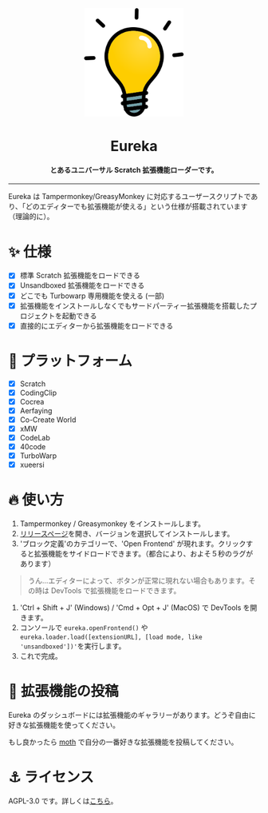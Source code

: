 <div align="center">

<img alt="logo" src="./assets/eureka.svg" width="200px">

# Eureka

#### とあるユニバーサル Scratch 拡張機能ローダーです。

</div>

---

Eureka は Tampermonkey/GreasyMonkey に対応するユーザースクリプトであり、「どのエディターでも拡張機能が使える」という仕様が搭載されています（理論的に）。

# ✨ 仕様

- [x] 標準 Scratch 拡張機能をロードできる
- [x] Unsandboxed 拡張機能をロードできる
- [x] どこでも Turbowarp 専用機能を使える (一部)
- [x] 拡張機能をインストールしなくでもサードパーティー拡張機能を搭載したプロジェクトを起動できる
- [x] 直接的にエディターから拡張機能をロードできる

# 🌈 プラットフォーム

- [x] Scratch
- [x] CodingClip
- [x] Cocrea
- [x] Aerfaying
- [x] Co-Create World
- [x] xMW
- [x] CodeLab
- [x] 40code
- [x] TurboWarp
- [x] xueersi

# 🔥 使い方

1. Tampermonkey / Greasymonkey をインストールします。
2. [リリースページ](https://github.com/SimonShiki/chibi/releases)を開き、バージョンを選択してインストールします。
3. 'ブロック定義'のカテゴリーで、'Open Frontend' が現れます。クリックすると拡張機能をサイドロードできます。（都合により、およそ５秒のラグがあります）

> うん…エディターによって、ボタンが正常に現れない場合もあります。その時は DevTools で拡張機能をロードできます。

1. 'Ctrl + Shift + J' (Windows) / 'Cmd + Opt + J' (MacOS) で DevTools を開きます。
2. コンソールで ``eureka.openFrontend()`` や ``eureka.loader.load([extensionURL], [load mode, like 'unsandboxed'])'``を実行します。
3. これで完成。

# 🥰 拡張機能の投稿

Eureka のダッシュボードには拡張機能のギャラリーがあります。どうぞ自由に好きな拡張機能を使ってください。

もし良かったら [moth](https://github.com/SimonShiki/moth) で自分の一番好きな拡張機能を投稿してください。

# ⚓ ライセンス

AGPL-3.0 です。詳しくは[こちら](./LICENSE)。

